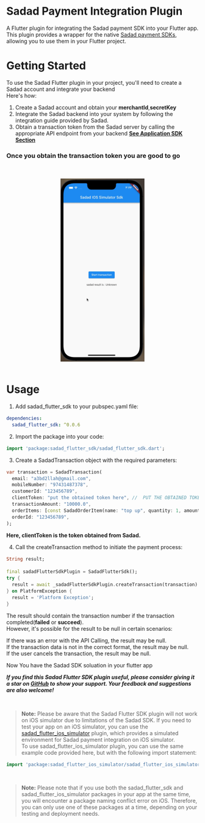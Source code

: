 # Sadad Payment Integration Plugin

A Flutter plugin for integrating the Sadad payment SDK into your Flutter app.  
This plugin provides a wrapper for the native [Sadad payment SDKs](https://developer.sadad.qa),   
allowing you to use them in your Flutter project.
<br>

# Getting Started

To use the Sadad Flutter plugin in your project, you'll need to create a Sadad account and integrate your backend  
Here's how:

1. Create a Sadad account and obtain your **merchantId**,**secretKey**
2. Integrate the Sadad backend into your system by following the integration guide provided by Sadad.
3. Obtain a transaction token from the Sadad server by calling the appropriate API endpoint from your backend **[See Application SDK Section](https://developer.sadad.qa)**

### Once you obtain the transaction token you are good to go

<br>
<br>

<div style="text-align: center; display: flex ; justify-content: center ; align-items: center ; margin: 0 auto;">
    <img src="https://raw.githubusercontent.com/a3bd2lra7man/sadad_flutter_sdk/main/ezgif.com-optimize.gif" width="220" height="480" align="center">
</div>


<br>

# Usage

1. Add sadad_flutter_sdk to your pubspec.yaml file:
```yaml
dependencies:
  sadad_flutter_sdk: ^0.0.6
```
2. Import the package into your code:
```dart
import 'package:sadad_flutter_sdk/sadad_flutter_sdk.dart';
```
3. Create a SadadTransaction object with the required parameters:
```dart
var transaction = SadadTransaction(
  email: "a3bd2llah@gmail.com",
  mobileNumber: "97431487378",
  customerId: "123456789",
  clientToken: "put the obtained token here", //  PUT THE OBTAINED TOKEN HERE
  transactionAmount: "10000.0",
  orderItems: [const SadadOrderItem(name: "top up", quantity: 1, amount: 10000)],
  orderId: "123456789",
);
```
**Here, clientToken is the token obtained from Sadad.**

4. Call the createTransaction method to initiate the payment process:
```dart
String result;

final sadadFlutterSdkPlugin = SadadFlutterSdk();
try {
  result = await _sadadFlutterSdkPlugin.createTransaction(transaction) ?? 'null';
} on PlatformException {
  result = 'Platform Exception';
}
```
The result should contain the transaction number if the transaction completed(**failed** or **succeed**).  
However, it's possible for the result to be null in certain scenarios:

If there was an error with the API Calling, the result may be null.  
If the transaction data is not in the correct format, the result may be null.  
If the user cancels the transaction, the result may be null.


Now You have the Sadad SDK soluation in your flutter app

***If you find this Sadad Flutter SDK plugin useful, please consider giving it a star on [GitHub](https://github.com/a3bd2lra7man/sadad_flutter_sdk) to show your support. Your feedback and suggestions are also welcome!***

<br>

> **Note:**  Please be aware that the Sadad Flutter SDK plugin will not work on iOS simulator due to limitations of the Sadad SDK.
If you need to test your app on an iOS simulator, you can use the [sadad_flutter_ios_simulator](https://pub.dev/packages/sadad_flutter_ios_simulator) plugin, which provides a simulated environment for Sadad payment integration on iOS simulator.  
To use sadad_flutter_ios_simulator plugin, you can use the same example code provided here, but with the following import statement:
```dart
import 'package:sadad_flutter_ios_simulator/sadad_flutter_ios_simulator.dart';
```
<br>

> **Note:** Please note that if you use both the sadad_flutter_sdk and sadad_flutter_ios_simulator packages in your app at the same time, you will encounter a package naming conflict error on iOS. Therefore, you can only use one of these packages at a time, depending on your testing and deployment needs.

<br>
<br>
